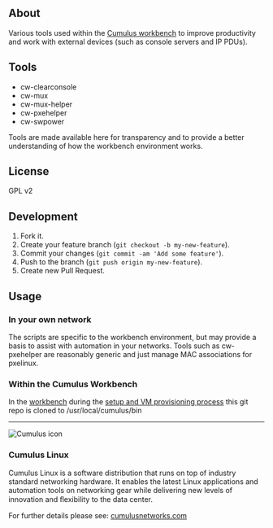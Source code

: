 ## About

Various tools used within the [Cumulus workbench](http://cumulusnetworks.com/cumulus-workbench/) to improve productivity and work with external devices (such as console servers and IP PDUs).

## Tools

* cw-clearconsole
* cw-mux
* cw-mux-helper
* cw-pxehelper
* cw-swpower

Tools are made available here for transparency and to provide a better understanding of how the workbench environment works.

## License
GPL v2

## Development

1. Fork it.
2. Create your feature branch (`git checkout -b my-new-feature`).
3. Commit your changes (`git commit -am 'Add some feature'`).
4. Push to the branch (`git push origin my-new-feature`).
5. Create new Pull Request.


## Usage

### In your own network

The scripts are specific to the workbench environment, but may provide a basis to assist with automation in your networks. Tools such as cw-pxehelper are reasonably generic and just manage MAC associations for pxelinux.

### Within the Cumulus Workbench

In the [workbench](http://cumulusnetworks.com/cumulus-workbench/) during the [setup and VM provisioning process](https://github.com/CumulusNetworks/ccw-wbenchvm-ansible) this git repo is cloned to /usr/local/cumulus/bin

---

![Cumulus icon](http://cumulusnetworks.com/static/cumulus/img/logo_2014.png)

### Cumulus Linux

Cumulus Linux is a software distribution that runs on top of industry standard networking hardware. It enables the latest Linux applications and automation tools on networking gear while delivering new levels of innovation and ﬂexibility to the data center.

For further details please see: [cumulusnetworks.com](http://www.cumulusnetworks.com)
